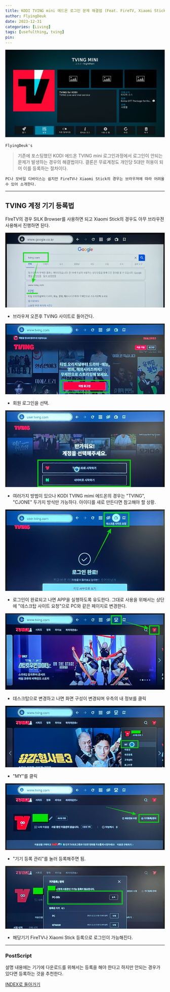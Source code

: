 ```yaml
---
title: KODI TVING mini 에드온 로그인 문제 해결법 (Feat. FireTV, Xiaomi Stick, KODI, TVING) <2023.12.31 Updated>
author: FlyingDeuk
date: 2023-12-31
categories: [Living]
tags: [usefulthing, tving]
pin:
---
```


![tvinglogin](/img/living/kodi/tvinglogin9.jpg)

`FlyingDeuk's`
> 기존에 포스팅했던 KODI 에드온 TVING mini 로그인과정에서 로그인이 안되는 문제가 발생하는 경우의 해결법이다. 결론은 무료계정도 개인당 5대만 허용이 되어 이를 등록하는 절차이다. 

`PC나 모바일 디바이스는 쉽지만 FireTV나 Xiaomi Stick의 경우는 브라우져에 따라 어려울 수 있어 소개한다.`


--------

## TVING 계정 기기 등록법
FIreTV의 경우 SILK Browser를 사용하면 되고 Xiaomi Stick의 경우도 아무 브라우젼 사용해서 진행하면 된다. 

![tvinglogin](/img/living/kodi/tvinglogin1.jpg)
- 브라우져 오픈후 TVING 사이트로 들어간다. 

![tvinglogin](/img/living/kodi/tvinglogin2.jpg)
- 회원 로그인을 선택. 

![tvinglogin](/img/living/kodi/tvinglogin3.jpg)
- 여러가지 방법이 있으나 KODI TVING mimi 에드온의 경우는 "TVING", "CJONE" 두가지 방식만 가능하다. 아이디를 새로 만든다면 참고해야 할 상황. 

![tvinglogin](/img/living/kodi/tvinglogin4.jpg)
- 로그인이 완료되고 나면 APP을 실행하도록 유도한다. 그대로 사용을 위해서는 상단에 "데스크탑 사이트 요청"으로 PC와 같은 페이지로 변경한다. 

![tvinglogin](/img/living/kodi/tvinglogin5.jpg)
- 데스크탑으로 변경하고 나면 화면 구성이 변경되며 우측의 내 정보를 클릭

![tvinglogin](/img/living/kodi/tvinglogin6.jpg)
- "MY"를 클릭

![tvinglogin](/img/living/kodi/tvinglogin7.jpg)
- "기기 등록 관리"를 눌러 등록해주면 됨. 

![tvinglogin](/img/living/kodi/tvinglogin8.jpg)
- 해당기기 FireTV나 Xiaomi Stick 등록으로 로그인이 가능해진다. 


---------

### PostScript
설명 내용에는 기기에 다운로드를 위해서는 등록을 해야 한다고 하지만 안되는 경우가 있다면 등록하는 것을 추천한다. 


[INDEX로 돌아가기](/categories/review/)
